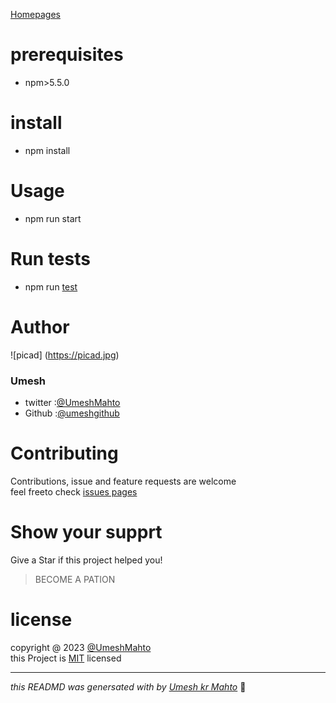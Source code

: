 [Homepages](https://www.umeshMahto.com)
# prerequisites
* npm>5.5.0
# install
* npm install

# Usage
* npm run start

# Run tests
* npm run [test](https://www.test.com)
# Author

![picad]
(https://picad.jpg)
### Umesh
* twitter :[@UmeshMahto](https://www.umeshMahto.com)
* Github :[@umeshgithub](https://www.umeshgithub.com)

# Contributing
Contributions, issue and feature requests are welcome <br/> 
feel freeto check [issues pages](https://www.umeshMahto.com)

# Show your supprt
Give a Star if this project helped you!

> BECOME A PATION

# license
copyright @ 2023 [@UmeshMahto](https://www.umeshMahto.com)<br/>
this Project is [MIT](https://www.umeshMahto.com) licensed

***
*this READMD was genersated with by [Umesh kr Mahto](https://www.umeshMahto.com)*
:purple_heart:
